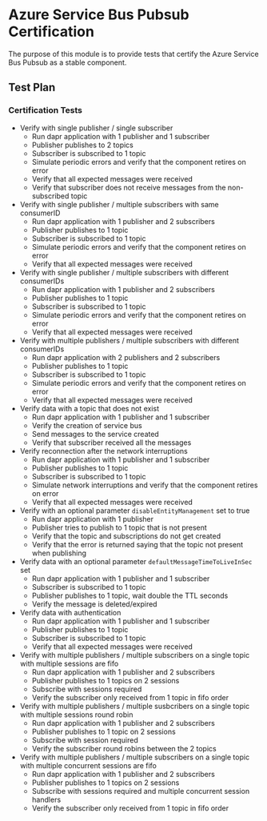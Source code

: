# Azure Service Bus Pubsub Certification
The purpose of this module is to provide tests that certify the Azure Service Bus Pubsub as a stable component.

## Test Plan
### Certification Tests
- Verify with single publisher / single subscriber
   - Run dapr application with 1 publisher and 1 subscriber
   - Publisher publishes to 2 topics
   - Subscriber is subscribed to 1 topic
   - Simulate periodic errors and verify that the component retires on error
   - Verify that all expected messages were received
   - Verify that subscriber does not receive messages from the non-subscribed topic
- Verify with single publisher / multiple subscribers with same consumerID
   - Run dapr application with 1 publisher and 2 subscribers
   - Publisher publishes to 1 topic
   - Subscriber is subscribed to 1 topic
   - Simulate periodic errors and verify that the component retires on error
   - Verify that all expected messages were received
- Verify with single publisher / multiple subscribers with different consumerIDs
   - Run dapr application with 1 publisher and 2 subscribers
   - Publisher publishes to 1 topic
   - Subscriber is subscribed to 1 topic
   - Simulate periodic errors and verify that the component retires on error
   - Verify that all expected messages were received
- Verify with multiple publishers / multiple subscribers with different consumerIDs
   - Run dapr application with 2 publishers and 2 subscribers
   - Publisher publishes to 1 topic
   - Subscriber is subscribed to 1 topic
   - Simulate periodic errors and verify that the component retires on error
   - Verify that all expected messages were received
- Verify data with a topic that does not exist
   - Run dapr application with 1 publisher and 1 subscriber
   - Verify the creation of service bus
   - Send messages to the service created
   - Verify that subscriber received all the messages
- Verify reconnection after the network interruptions
   - Run dapr application with 1 publisher and 1 subscriber
   - Publisher publishes to 1 topic
   - Subscriber is subscribed to 1 topic
   - Simulate network interruptions and verify that the component retires on error
   - Verify that all expected messages were received
- Verify with an optional parameter `disableEntityManagement` set to true
   - Run dapr application with 1 publisher
   - Publisher tries to publish to 1 topic that is not present
   - Verify that the topic and subscriptions do not get created
   - Verify that the error is returned saying that the topic not present when publishing
- Verify data with an optional parameter `defaultMessageTimeToLiveInSec` set
   - Run dapr application with 1 publisher and 1 subscriber
   - Subscriber is subscribed to 1 topic
   - Publisher publishes to 1 topic, wait double the TTL seconds
   - Verify the message is deleted/expired
- Verify data with authentication
   - Run dapr application with 1 publisher and 1 subscriber
   - Publisher publishes to 1 topic
   - Subscriber is subscribed to 1 topic
   - Verify that all expected messages were received
- Verify with multiple publishers / multiple subscribers on a single topic with multiple sessions are fifo
   - Run dapr application with 1 publisher and 2 subscribers
   - Publisher publishes to 1 topics on 2 sessions
   - Subscribe with sessions required
   - Verify the subscriber only received from 1 topic in fifo order
- Verify with multiple publishers / multiple susbcribers on a single topic with multiple sessions round robin
   - Run dapr application with 1 publisher and 2 subscribers
   - Publisher publishes to 1 topic on 2 sessions
   - Subscribe with session required
   - Verify the subscriber round robins between the 2 topics
- Verify with multiple publishers / multiple subscribers on a single topic with multiple concurrent sessions are fifo
   - Run dapr application with 1 publisher and 2 subscribers
   - Publisher publishes to 1 topics on 2 sessions
   - Subscribe with sessions required and multiple concurrent session handlers
   - Verify the subscriber only received from 1 topic in fifo order
